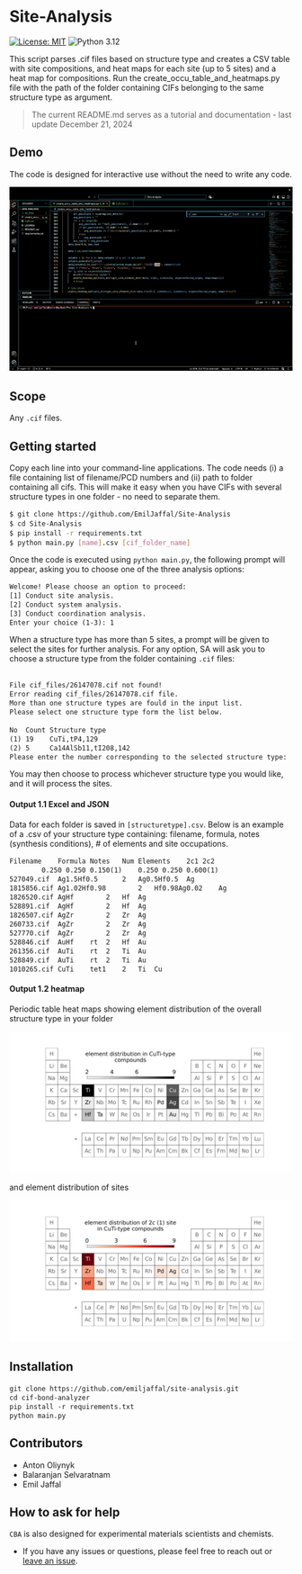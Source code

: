 # Site-Analysis

[![License: MIT](https://img.shields.io/badge/License-MIT-yellow.svg)](https://github.com/emiljaffal/Site-Analysis/blob/main/LICENSE)
![Python 3.12](https://img.shields.io/badge/python-3.12-blue.svg)

This script parses .cif files based on structure type and creates a CSV table with site compositions, and heat maps for each site (up to 5 sites) and a heat map for compositions. Run the create_occu_table_and_heatmaps.py file with the path of the folder containing CIFs belonging to the same structure type as argument.

> The current README.md serves as a tutorial and documentation - last update December 21, 2024

## Demo

The code is designed for interactive use without the need to write any code.

![SA-demo-gif](https://github.com/EmilJaffal/Site-Analysis/blob/main/assets/siteanalysis_DEMO.gif)

## Scope

Any `.cif` files.

## Getting started

Copy each line into your command-line applications. The code needs (i) a file containing list of filename/PCD numbers and (ii) path to folder containing all cifs. This will make it easy when you have CIFs with several structure types in one folder - no need to separate them.

```bash
$ git clone https://github.com/EmilJaffal/Site-Analysis
$ cd Site-Analysis
$ pip install -r requirements.txt
$ python main.py [name].csv [cif_folder_name]
```

Once the code is executed using `python main.py`, the following prompt will
appear, asking you to choose one of the three analysis options:

```text
Welcome! Please choose an option to proceed:
[1] Conduct site analysis.
[2] Conduct system analysis.
[3] Conduct coordination analysis.
Enter your choice (1-3): 1
```
When a structure type has more than 5 sites, a prompt will be given to select the sites for further analysis. For any option, SA will ask you to choose a structure type from the folder containing `.cif` files:

```text

File cif_files/26147078.cif not found!
Error reading cif_files/26147078.cif file.
More than one structure types are fould in the input list.
Please select one structure type form the list below.

No  Count Structure type
(1) 19    CuTi,tP4,129
(2) 5     Ca14AlSb11,tI208,142
Please enter the number corresponding to the selected structure type: 

```

You may then choose to process whichever structure type you would like, and it will process the sites.

#### Output 1.1 Excel and JSON

Data for each folder is saved in `[structuretype].csv`. Below is an example of a .csv of your structure type containing: filename, formula, notes (synthesis conditions), # of elements and site occupations.

```csv
Filename	Formula	Notes	Num Elements	2c1	2c2
        0.250 0.250 0.150(1) 	0.250 0.250 0.600(1) 
527049.cif	Ag1.5Hf0.5		2	Ag0.5Hf0.5	Ag
1815856.cif	Ag1.02Hf0.98		2	Hf0.98Ag0.02	Ag
1826520.cif	AgHf		2	Hf	Ag
528891.cif	AgHf		2	Hf	Ag
1826507.cif	AgZr		2	Zr	Ag
260733.cif	AgZr		2	Zr	Ag
527770.cif	AgZr		2	Zr	Ag
528846.cif	AuHf	rt	2	Hf	Au
261356.cif	AuTi	rt	2	Ti	Au
528849.cif	AuTi	rt	2	Ti	Au
1010265.cif	CuTi	tet1	2	Ti	Cu
```

#### Output 1.2 heatmap

Periodic table heat maps showing element distribution of the overall structure type in your folder

![SA-heatmap](https://github.com/EmilJaffal/Site-Analysis/blob/main/ElemDist_CuTi-tP4.png)

and element distribution of sites 

![SA-site-heatmap](https://github.com/EmilJaffal/Site-Analysis/blob/main/ElemDist_CuTi-tP4_2c(1).png)

## Installation

```text
git clone https://github.com/emiljaffal/site-analysis.git
cd cif-bond-analyzer
pip install -r requirements.txt
python main.py
```

## Contributors

- Anton Oliynyk
- Balaranjan Selvaratnam
- Emil Jaffal

## How to ask for help

`CBA` is also designed for experimental materials scientists and chemists.

- If you have any issues or questions, please feel free to reach out or
  [leave an issue](https://github.com/emiljaffal/Site-Analysis/issues).